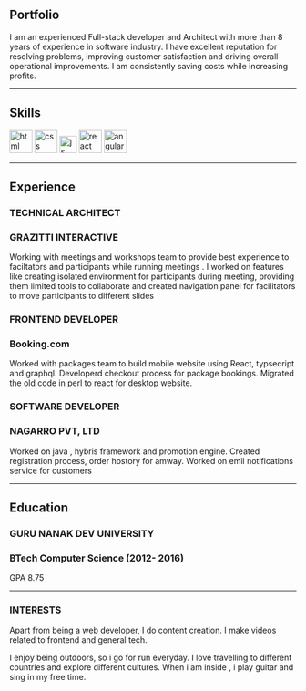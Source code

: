 ## Portfolio

I am an experienced Full-stack developer and Architect with more than 8 years of experience in software industry. I have excellent reputation for resolving problems, improving customer satisfaction and driving overall operational improvements. I am consistently saving costs while increasing profits.

---

## Skills

<p align='left'>
  <img src="https://upload.wikimedia.org/wikipedia/commons/thumb/6/61/HTML5_logo_and_wordmark.svg/2048px-HTML5_logo_and_wordmark.svg.png" alt="html" width="40" height="40">
  <img src='https://upload.wikimedia.org/wikipedia/commons/thumb/d/d5/CSS3_logo_and_wordmark.svg/1200px-CSS3_logo_and_wordmark.svg.png' alt="css" width="40" height="40">
  <img src='https://upload.wikimedia.org/wikipedia/commons/6/6a/JavaScript-logo.png' height='30' width='auto' alt="js">
   <img src="https://upload.wikimedia.org/wikipedia/commons/thumb/a/a7/React-icon.svg/1280px-React-icon.svg.png" alt="react" width="auto" height="40"/>
   <img src="https://angular.io/assets/images/logos/angular/angular.svg" alt="angular" width="40" height="40"/>
</p>

---

## Experience

### **TECHNICAL ARCHITECT**
### GRAZITTI INTERACTIVE

Working with meetings and workshops team to provide best experience to faciltators and participants while running meetings . I worked on features like creating isolated environment for participants during meeting, providing them limited tools to collaborate and created navigation panel for facilitators to move participants to different slides

### **FRONTEND DEVELOPER**
### Booking.com

Worked with packages team to build mobile website using React, typsecript and graphql. Developerd checkout process for package bookings. Migrated the old code in perl to react for desktop website.

### **SOFTWARE DEVELOPER**
### NAGARRO PVT, LTD

Worked on java , hybris framework and promotion engine. Created registration process, order hostory for amway. Worked on emil notifications service for customers

---

## Education

### **GURU NANAK DEV UNIVERSITY**
### BTech Computer Science (2012- 2016)
GPA 8.75

---

### INTERESTS
Apart from being a web developer, I do content creation. I make videos related to frontend and general tech.

I enjoy being outdoors, so i go for run everyday. I love travelling to different countries and explore different cultures. When i am inside , i play guitar and sing in my free time.
